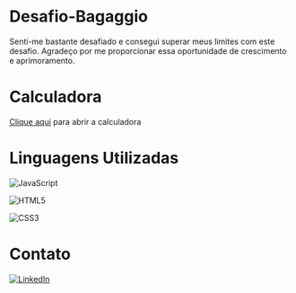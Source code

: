 # Desafio-Bagaggio

Senti-me bastante desafiado e consegui superar meus limites com este desafio. Agradeço por me proporcionar essa oportunidade de crescimento e aprimoramento.

# Calculadora

[Clique aqui](https://calculadora-bagaggio.netlify.app) para abrir a calculadora

# Linguagens Utilizadas

![JavaScript](https://img.shields.io/badge/JavaScript-F7DF1E?style=for-the-badge&logo=javascript&logoColor=black)

![HTML5](https://img.shields.io/badge/HTML5-E34F26?style=for-the-badge&logo=html5&logoColor=white)

![CSS3](https://img.shields.io/badge/CSS3-1572B6?style=for-the-badge&logo=css3&logoColor=white)


# Contato

[![LinkedIn](https://img.shields.io/badge/LinkedIn-0077B5?style=for-the-badge&logo=linkedin&logoColor=white)](https://www.linkedin.com/in/lucas-almeida-b84b8b287/)








